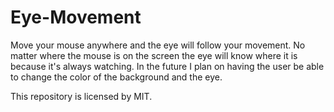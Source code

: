# Eye-Movement
Move your mouse anywhere and the eye will follow your movement. No matter where the mouse is on the screen the eye will know where it is because it's always watching. In the future I plan on having the user be able to change the color of the background and the eye.

This repository is licensed by MIT.
